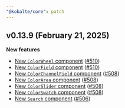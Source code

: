 ```yaml
---
"@kobalte/core": patch
---
```



## v0.13.9 (February 21, 2025)

**New features**

- [New `ColorWheel` component](/docs/core/components/color-wheel) ([#510](https://github.com/kobaltedev/kobalte/pull/510))
- [New `ColorField` component](/docs/core/components/color-field) ([#510](https://github.com/kobaltedev/kobalte/pull/510))
- [New `ColorChannelField` component](/docs/core/components/color-channel-field) ([#508](https://github.com/kobaltedev/kobalte/pull/508))
- [New `ColorArea` component](/docs/core/components/color-area) ([#508](https://github.com/kobaltedev/kobalte/pull/508))
- [New `ColorSlider` component](/docs/core/components/color-slider) ([#508](https://github.com/kobaltedev/kobalte/pull/508))
- [New `ColorSwatch` component](/docs/core/components/color-swatch) ([#508](https://github.com/kobaltedev/kobalte/pull/508))
- [New `Search` component](/docs/core/components/search) ([#506](https://github.com/kobaltedev/kobalte/pull/506))
